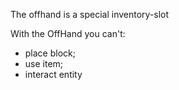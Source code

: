 The offhand is a special inventory-slot

With the OffHand you can't:

- place block;
- use item;
- interact entity
 

